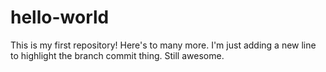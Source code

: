 # hello-world
This is my first repository! Here's to many more. 
I'm just adding a new line to highlight the branch commit thing. Still awesome. 
